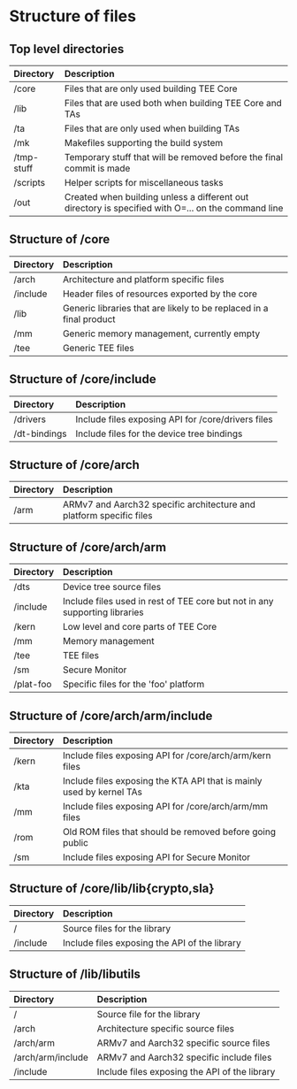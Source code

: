 # Structure of files

## Top level directories
Directory | Description
:---------|:------------
/core	  | Files that are only used building TEE Core
/lib	  | Files that are used both when building TEE Core and TAs
/ta	  | Files that are only used when building TAs
/mk	  | Makefiles supporting the build system
/tmp-stuff| Temporary stuff that will be removed before the final commit is made
/scripts  | Helper scripts for miscellaneous tasks
/out	  | Created when building unless a different out directory is specified with O=... on the command line

## Structure of /core
Directory | Description
:---------|:------------
/arch	  | Architecture and platform specific files
/include  | Header files of resources exported by the core
/lib	  | Generic libraries that are likely to be replaced in a final product
/mm	  | Generic memory management, currently empty
/tee	  | Generic TEE files

## Structure of /core/include
Directory | Description
:---------|:------------
/drivers  | Include files exposing API for /core/drivers files
/dt-bindings  | Include files for the device tree bindings

## Structure of /core/arch
Directory | Description
:---------|:------------
/arm	  | ARMv7 and Aarch32 specific architecture and platform specific files

## Structure of /core/arch/arm
Directory | Description
:---------|:------------
/dts	  | Device tree source files
/include  | Include files used in rest of TEE core but not in any supporting libraries
/kern	  | Low level and core parts of TEE Core
/mm	  | Memory management
/tee	  | TEE files
/sm	  | Secure Monitor
/plat-foo | Specific files for the 'foo' platform

## Structure of /core/arch/arm/include
Directory | Description
:---------|:------------
/kern	  | Include files exposing API for /core/arch/arm/kern files
/kta	  | Include files exposing the KTA API that is mainly used by kernel TAs
/mm	  | Include files exposing API for /core/arch/arm/mm files
/rom	  | Old ROM files that should be removed before going public
/sm	  | Include files exposing API for Secure Monitor

## Structure of /core/lib/lib{crypto,sla}
Directory | Description
:---------|:------------
/	  | Source files for the library
/include  | Include files exposing the API of the library

## Structure of /lib/libutils
Directory | Description
:---------|:------------
/	  | Source file for the library
/arch	  | Architecture specific source files
/arch/arm | ARMv7 and Aarch32 specific source files
/arch/arm/include | ARMv7 and Aarch32 specific include files
/include  | Include files exposing the API of the library
